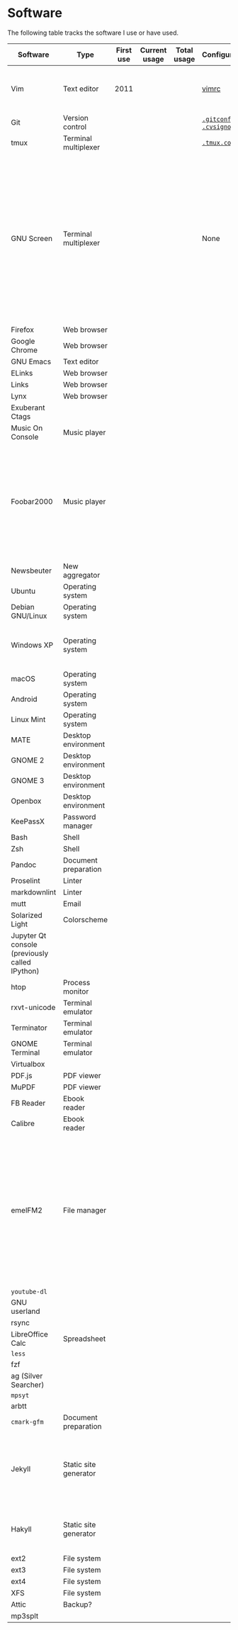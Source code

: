 # Software

The following table tracks the software I use or have used.

|Software|Type|First use|Current usage|Total usage|Configuration|Notes|
|--------|----|---------|-------------|-----------|-------------|-----|
|Vim|Text editor|2011|||[vimrc](https://github.com/riceissa/dotfiles/blob/master/.vimrc)|This is my primary text editor. The first use is my best guess.|
|Git|Version control||||[`.gitconfig`](https://github.com/riceissa/dotfiles/blob/master/.gitconfig), [`.cvsignore`](https://github.com/riceissa/dotfiles/blob/master/.cvsignore)||
|tmux|Terminal multiplexer||||[`.tmux.conf`](https://github.com/riceissa/dotfiles/blob/master/.tmux.conf)|
|GNU Screen|Terminal multiplexer||||None|I believe I briefly tried screen, but at the time it did not support vertically splitting (without separately applying a patch and compiling), so I began using tmux instead, and now that I'm used to tmux I see no reason to switch.|
|Firefox|Web browser|
|Google Chrome|Web browser|
|GNU Emacs|Text editor|
|ELinks|Web browser|
|Links|Web browser|
|Lynx|Web browser|
|Exuberant Ctags||
|Music On Console|Music player|
|Foobar2000|Music player|||||I used to use Foobar2000 as my main music player back on Windows. I remember briefly using Foobar2000 on Linux via Wine but found it unsatisfactory.|
|Newsbeuter|New aggregator|
|Ubuntu|Operating system|
|Debian GNU/Linux|Operating system|
|Windows XP|Operating system|||||I used to use Windows before I found out about free software.|
|macOS|Operating system|
|Android|Operating system|
|Linux Mint|Operating system|
|MATE|Desktop environment|
|GNOME 2|Desktop environment|
|GNOME 3|Desktop environment|
|Openbox|Desktop environment|
|KeePassX|Password manager|
|Bash|Shell|
|Zsh|Shell|
|Pandoc|Document preparation|
|Proselint|Linter|
|markdownlint|Linter|
|mutt|Email|
|Solarized Light|Colorscheme|
|Jupyter Qt console (previously called IPython)|
|htop|Process monitor|
|rxvt-unicode|Terminal emulator|
|Terminator|Terminal emulator|
|GNOME Terminal|Terminal emulator|
|Virtualbox|
|PDF.js|PDF viewer|
|MuPDF|PDF viewer|
|FB Reader|Ebook reader|
|Calibre|Ebook reader|
|emelFM2|File manager|||||I used this a long time ago (probably after seeing [K.Mandla mention it](https://kmandla.wordpress.com/software/)) but then I didn't use it for a while. More recently I've been using it because the default file manager on MATE takes too long to start up.|
|`youtube-dl`|
|GNU userland|
|rsync|
|LibreOffice Calc|Spreadsheet|
|`less`|
|fzf|
|ag (Silver Searcher)|
|`mpsyt`|
|arbtt|
|`cmark-gfm`|Document preparation|
|Jekyll|Static site generator|||||I believe I briefly used Jekyll for my personal site. Currently, I use Jekyll for the [Content Creation Wiki](http://contentcreation.issarice.com/).|
|Hakyll|Static site generator|||||I used Hakyll during the early days of my personal site.|
|ext2|File system|
|ext3|File system|
|ext4|File system|
|XFS|File system|
|Attic|Backup?|
|mp3splt|
